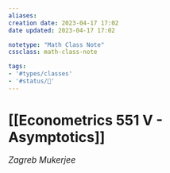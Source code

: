 ```yaml
---
aliases:
creation date: 2023-04-17 17:02
date updated: 2023-04-17 17:02

notetype: "Math Class Note"
cssclass: math-class-note

tags: 
- '#types/classes'
- '#status/🚧'
---
```


# [[Econometrics 551 V - Asymptotics]]
<span style = "font-size:120%"><i >Zagreb Mukerjee </i></span>

